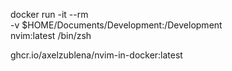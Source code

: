 docker run -it --rm \
    -v $HOME/Documents/Development:/Development \
    nvim:latest /bin/zsh



ghcr.io/axelzublena/nvim-in-docker:latest
